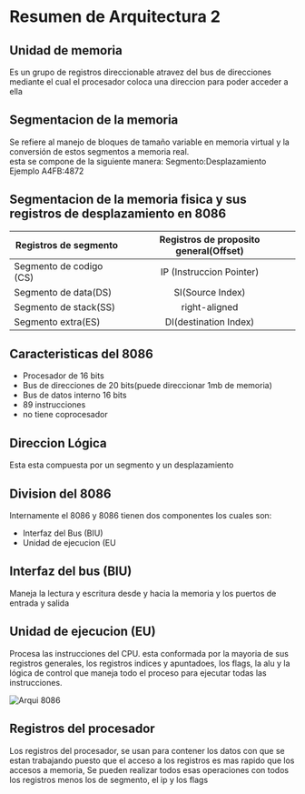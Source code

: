 # Resumen de Arquitectura 2

## Unidad de memoria

 Es un grupo de registros direccionable atravez del bus de direcciones mediante el cual el procesador coloca una direccion para poder acceder a ella 
## Segmentacion de la memoria
Se refiere al manejo de bloques de tamaño variable en memoria virtual y la conversión de estos segmentos a memoria real.  
esta se compone de la siguiente manera:
Segmento:Desplazamiento
Ejemplo A4FB:4872

## Segmentacion de la memoria fisica y sus registros de desplazamiento en 8086

| Registros de segmento   | Registros de proposito general(Offset) |
|-------------------------|:--------------------------------------:|
| Segmento de codigo (CS) |        IP (Instruccion Pointer)        |
| Segmento de data(DS)    |            SI(Source Index)            |
| Segmento de stack(SS)   |              right-aligned             |
| Segmento extra(ES)      | DI(destination Index)                  |

## Caracteristicas del 8086
* Procesador de 16 bits
* Bus de direcciones de 20 bits(puede direccionar 1mb de memoria)
* Bus de datos interno 16 bits
* 89 instrucciones
* no tiene coprocesador

## Direccion Lógica
Esta esta compuesta por un segmento y un desplazamiento

## Division del 8086

Internamente el 8086 y 8086 tienen dos componentes los cuales son:
* Interfaz del Bus (BIU)
* Unidad de ejecucion (EU

## Interfaz del bus (BIU)
Maneja la lectura y escritura desde y hacia la memoria y los puertos 
de entrada y salida


## Unidad de ejecucion (EU)
Procesa las instrucciones del CPU. esta conformada por la mayoria de sus registros generales, los registros indices y apuntadoes, los flags, la alu y la lógica de control que maneja todo el proceso para ejecutar todas las instrucciones.

![Arqui 8086](http://www.eeeguide.com/wp-content/uploads/2018/08/8086-Internal-Architecture.jpg)

## Registros del procesador 
Los registros del procesador, se usan para contener los datos con que se estan trabajando puesto que el acceso a los registros es mas rapido que los accesos a memoria,
Se pueden realizar todos esas operaciones con todos los registros menos los de segmento, el ip y los flags
